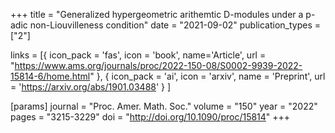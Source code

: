 +++
title = "Generalized hypergeometric arithemtic D-modules under a p-adic non-Liouvilleness condition"
date = "2021-09-02"
publication_types = ["2"]

links = [{ icon_pack = 'fas', icon = 'book', name='Article', url = "https://www.ams.org/journals/proc/2022-150-08/S0002-9939-2022-15814-6/home.html" }, { icon_pack = 'ai', icon = 'arxiv', name = 'Preprint', url = 'https://arxiv.org/abs/1901.03488' } ]

[params]
  journal = "Proc. Amer. Math. Soc."
  volume = "150"
  year = "2022"
  pages = "3215-3229"
  doi = "http://doi.org/10.1090/proc/15814"
+++
